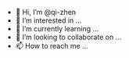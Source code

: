 - 👋 Hi, I’m @qi-zhen
- 👀 I’m interested in ...
- 🌱 I’m currently learning ...
- 💞️ I’m looking to collaborate on ...
- 📫 How to reach me ...

<!---
qi-zhen/qi-zhen is a ✨ special ✨ repository because its `README.md` (this file) appears on your GitHub profile.
You can click the Preview link to take a look at your changes.
--->

